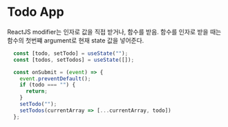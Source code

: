 # Todo App

ReactJS modifier는 인자로 값을 직접 받거나, 함수를 받음.
함수를 인자로 받을 때는 함수의 첫번쨰 argument로 현재 state 값을 넣어준다.


```TypeScript
  const [todo, setTodo] = useState("");
  const [todos, setTodos] = useState([]);

  const onSubmit = (event) => {
    event.preventDefault();
    if (todo === "") {
      return;
    }
    setTodo("");
    setTodos(currentArray => [...currentArray, todo])
  };
```
